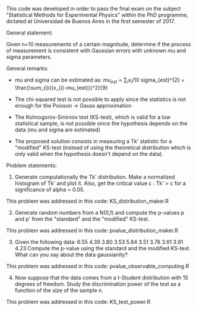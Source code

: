 This code was developed in order to pass the final exam on the subject
"Statistical Methods for Experimental Physics" within the PhD programme, dictated at Universidad de Buenos Aires in the first semester of 2017.


General statement:

Given n=10 measurements of a certain magnitude, determine if the process of measurement is consistent with Gaussian errors with unknown mu and sigma parameters.


General remarks:

- mu and sigma can be estimated as:
$mu_{est} = \sum_{i}{x_{i}}/10$
sigma_{est}^{2} = \frac{\sum_{i}{(x_{i}-mu_{est})}^2}{9}

- The chi-squared test is not possible to apply since the statistics is not enough for the Poisson -> Gauss approximation 

- The Kolmogorov-Smirnov test (KS-test), which is valid for a low statistical sample, is not possible since the hypothesis depends on the data (mu and sigma are estimated)

- The proposed solution consists in measuring a Tk' statistic for a "modified" KS-test (instead of using the theoretical distribution which is only valid when the hypothesis doesn't depend on the data). 


Problem statements:


1) Generate computationally the Tk' distribution. Make a normalized histogram of Tk' and plot it. Also, get the critical value c : Tk' > c for a significance of alpha = 0.05.

This problem was addressed in this code:
KS_distribution_maker.R


2) Generate random numbers from a N(0,1) and compute the p-values p and p' from the "standard" and the "modified" KS-test.

This problem was addressed in this code:
pvalue_distribution_maker.R


3) Given the following data: 6.55 4.39 3.80 3.53 5.84 3.51 3.76 3.61 3.91 4.23
Compute the p-value using the standard and the modified KS-test. What can you say about the data gaussianity?

This problem was addressed in this code:
pvalue_observable_computing.R


4) Now suppose that the data comes from a t-Student distribution with 15 degrees of freedom. Study the discrimination power of the test as a function of the size of the sample n.

This problem was addressed in this code:
KS_test_power.R
